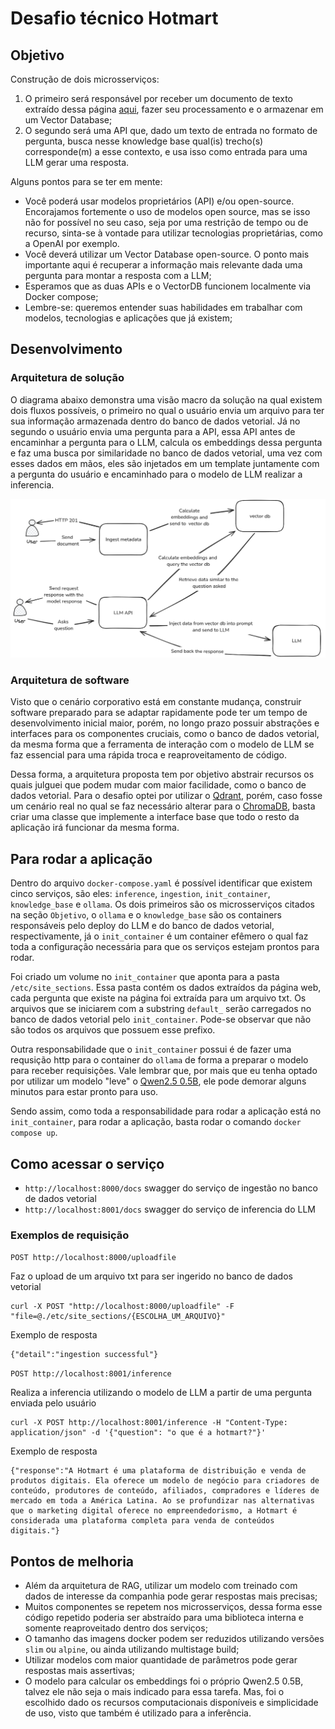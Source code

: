 # Desafio técnico Hotmart

## Objetivo

Construção de dois microsserviços:

1. O primeiro será responsável por receber um documento de texto extraído dessa página [aqui](https://hotmart.com/pt-br/blog/como-funciona-hotmart), fazer seu processamento e o armazenar em um Vector Database;
2. O segundo será uma API que, dado um texto de entrada no formato de pergunta, busca nesse knowledge base qual(is) trecho(s) corresponde(m) a esse contexto, e usa isso como entrada para uma LLM gerar uma resposta.

Alguns pontos para se ter em mente:
-   Você poderá usar modelos proprietários (API) e/ou open-source. Encorajamos fortemente o uso de modelos open source, mas se isso não for possível no seu caso, seja por uma restrição de tempo ou de recurso, sinta-se à vontade para utilizar tecnologias proprietárias, como a OpenAI por exemplo.
- Você deverá utilizar um Vector Database open-source. O ponto mais importante aqui é recuperar a informação mais relevante dada uma pergunta para montar a resposta com a LLM;
- Esperamos que as duas APIs e o VectorDB funcionem localmente via Docker compose;
- Lembre-se: queremos entender suas habilidades em trabalhar com modelos, tecnologias e aplicações que já existem;

## Desenvolvimento

### Arquitetura de solução

O diagrama abaixo demonstra uma visão macro da solução na qual existem dois fluxos possíveis, o primeiro no qual o usuário envia um arquivo para ter sua informação armazenada dentro do banco de dados vetorial. Já no segundo o usuário envia uma pergunta para a API, essa API antes de encaminhar a pergunta para o LLM, calcula os embeddings dessa pergunta e faz uma busca por similaridade no banco de dados vetorial, uma vez com esses dados em mãos, eles são injetados em um template juntamente com a pergunta do usuário e encaminhado para o modelo de LLM realizar a inferencia.

![diagrama arquitetura de solução](./doc/img/flow.png)

### Arquitetura de software

Visto que o cenário corporativo está em constante mudança, construir software preparado para se adaptar rapidamente pode ter um tempo de desenvolvimento inicial maior, porém, no longo prazo possuir abstrações e interfaces para os componentes cruciais, como o banco de dados vetorial, da mesma forma que a ferramenta de interação com o modelo de LLM se faz essencial para uma rápida troca e reaproveitamento de código.

Dessa forma, a arquitetura proposta tem por objetivo abstrair recursos os quais julguei que podem mudar com maior facilidade, como o banco de dados vetorial. Para o desafio optei por utilizar o [Qdrant](https://qdrant.tech/), porém, caso fosse um cenário real no qual se faz necessário alterar para o [ChromaDB](https://www.trychroma.com/), basta criar uma classe que implemente a interface base que todo o resto da aplicação irá funcionar da mesma forma.

## Para rodar a aplicação

Dentro do arquivo `docker-compose.yaml` é possível identificar que existem cinco serviços, são eles: `inference`, `ingestion`, `init_container`, `knowledge_base` e `ollama`. Os dois primeiros são os microsserviços citados na seção `Objetivo`, o `ollama` e o `knowledge_base` são os containers responsáveis pelo deploy do LLM e do banco de dados vetorial, respectivamente, já o `init_container` é um container efêmero o qual faz toda a configuração necessária para que os serviços estejam prontos para rodar.

Foi criado um volume no `init_container` que aponta para a pasta `/etc/site_sections`. Essa pasta contém os dados extraídos da página web, cada pergunta que existe na página foi extraída para um arquivo txt. Os arquivos que se iniciarem com a substring `default_` serão carregados no banco de dados vetorial pelo `init_container`. Pode-se observar que não são todos os arquivos que possuem esse prefixo.

Outra responsabilidade que o `init_container` possui é de fazer uma requsição http para o container do `ollama` de forma a preparar o modelo para receber requisições. Vale lembrar que, por mais que eu tenha optado por utilizar um modelo "leve" o [Qwen2.5 0.5B](https://huggingface.co/Qwen/Qwen2.5-0.5B), ele pode demorar alguns minutos para estar pronto para uso.

Sendo assim, como toda a responsabilidade para rodar a aplicação está no `init_container`, para rodar a aplicação, basta rodar o comando `docker compose up`.

## Como acessar o serviço

- `http://localhost:8000/docs` swagger do serviço de ingestão no banco de dados vetorial
- `http://localhost:8001/docs` swagger do serviço de inferencia do LLM

### Exemplos de requisição

`POST http://localhost:8000/uploadfile`

Faz o upload de um arquivo txt para ser ingerido no banco de dados vetorial

```
curl -X POST "http://localhost:8000/uploadfile" -F "file=@./etc/site_sections/{ESCOLHA_UM_ARQUIVO}"
```

Exemplo de resposta

```
{"detail":"ingestion successful"}
```

`POST http://localhost:8001/inference`

Realiza a inferencia utilizando o modelo de LLM a partir de uma pergunta enviada pelo usuário

```
curl -X POST http://localhost:8001/inference -H "Content-Type: application/json" -d '{"question": "o que é a hotmart?"}'
```
Exemplo de resposta
```
{"response":"A Hotmart é uma plataforma de distribuição e venda de produtos digitais. Ela oferece um modelo de negócio para criadores de conteúdo, produtores de conteúdo, afiliados, compradores e líderes de mercado em toda a América Latina. Ao se profundizar nas alternativas que o marketing digital oferece no empreendedorismo, a Hotmart é considerada uma plataforma completa para venda de conteúdos digitais."}
```


## Pontos de melhoria

- Além da arquitetura de RAG, utilizar um modelo com treinado com dados de interesse da companhia pode gerar respostas mais precisas;
- Muitos componentes se repetem nos microsserviços, dessa forma esse código repetido poderia ser abstraído para uma biblioteca interna e somente reaproveitado dentro dos serviços;
- O tamanho das imagens docker podem ser reduzidos utilizando versões `slim` ou `alpine`, ou ainda utilizando multistage build;
- Utilizar modelos com maior quantidade de parâmetros pode gerar respostas mais assertivas;
- O modelo para calcular os embeddings foi o próprio Qwen2.5 0.5B, talvez ele não seja o mais indicado para essa tarefa. Mas, foi o escolhido dado os recursos computacionais disponíveis e simplicidade de uso, visto que também é utilizado para a inferência.

